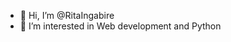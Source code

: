 - 👋 Hi, I’m @RitaIngabire
- 👀 I’m interested in Web development and Python

<!---
RitaIngabire/RitaIngabire is a ✨ special ✨ repository because its `README.md` (this file) appears on your GitHub profile.
You can click the Preview link to take a look at your changes.
--->

